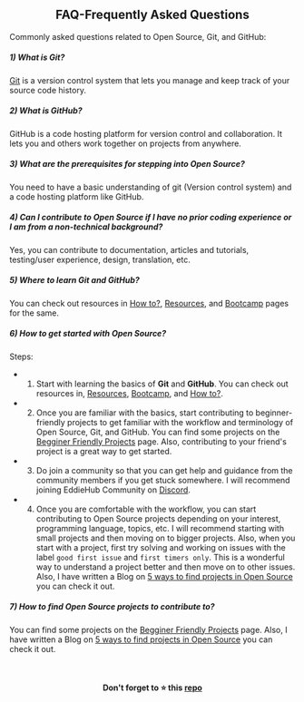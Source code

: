 <h2 align="center">FAQ-Frequently Asked Questions</h2>

Commonly asked questions related to Open Source, Git, and GitHub:

##### 1) What is Git?

[Git](https://git-scm.com/) is a version control system that lets you manage and keep track of your source code history. 

##### 2) What is GitHub?

GitHub is a code hosting platform for version control and collaboration. It lets you and others work together on projects from anywhere.

##### 3) What are the prerequisites for stepping into Open Source?

You need to have a basic understanding of git (Version control system) and a code hosting platform like GitHub.

##### 4) Can I contribute to Open Source if I have no prior coding experience or I am from a non-technical background?

Yes, you can contribute to documentation, articles and tutorials, testing/user experience, design, translation, etc.

##### 5) Where to learn Git and GitHub?

You can check out resources in [How to?](How-to/README.md), [Resources](Resources.md), and [Bootcamp](Bootcamp.md) pages for the same.

##### 6) How to get started with Open Source?

Steps:

- 1) Start with learning the basics of **Git** and **GitHub**. You can check out resources in, [Resources](Resources.md), [Bootcamp](Bootcamp.md), and [How to?](How-to/README.md).

- 2) Once you are familiar with the basics, start contributing to beginner-friendly projects to get familiar with the workflow and terminology of Open Source, Git, and GitHub. You can find some projects on the [Begginer Friendly Projects](Beginners.md) page. Also, contributing to your friend's project is a great way to get started.

- 3) Do join a community so that you can get help and guidance from the community members if you get stuck somewhere. I will recommend joining EddieHub Community on [Discord](http://discord.eddiehub.org/).

- 4) Once you are comfortable with the workflow, you can start contributing to Open Source projects depending on your interest, programming language, topics, etc. I will recommend starting with small projects and then moving on to bigger projects. Also, when you start with a project, first try solving and working on issues with the label `good first issue` and `first timers only`. This is a wonderful way to understand a project better and then move on to other issues. Also, I have written a Blog on [5 ways to find projects in Open Source](https://blog.pradumnasaraf.dev/5-ways-to-find-projects-in-open-source) you can check it out.

##### 7) How to find Open Source projects to contribute to?

You can find some projects on the [Begginer Friendly Projects](Beginners.md) page. Also, I have written a Blog on [5 ways to find projects in Open Source](https://blog.pradumnasaraf.dev/5-ways-to-find-projects-in-open-source) you can check it out.

<br>

<h4 align="center">Don't forget to ⭐ this <a href="https://github.com/Pradumnasaraf/open-source-with-pradumna">repo</a></h4>
